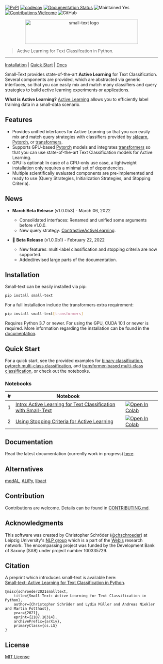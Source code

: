 [![PyPI](https://img.shields.io/pypi/v/small-text)](https://pypi.org/project/small-text/)
[![codecov](https://codecov.io/gh/webis-de/small-text/branch/master/graph/badge.svg?token=P86CPABQOL)](https://codecov.io/gh/webis-de/small-text)
[![Documentation Status](https://readthedocs.org/projects/small-text/badge/?version=v1.0.0b3)](https://small-text.readthedocs.io/en/v1.0.0b3/) 
![Maintained Yes](https://img.shields.io/badge/maintained-yes-green)
[![Contributions Welcome](https://img.shields.io/badge/contributions-welcome-brightgreen)](CONTRIBUTING.md)
![GitHub](https://img.shields.io/github/license/webis-de/small-text)

<p align="center">
<img width="372" height="80" src="https://raw.githubusercontent.com/webis-de/small-text/master/docs/_static/small-text-logo.png" alt="small-text logo" />
</p>

> Active Learning for Text Classifcation in Python.
<hr>

[Installation](#installation) | [Quick Start](#quick-start) | [Docs][documentation_main]

Small-Text provides state-of-the-art **Active Learning** for Text Classification. 
Several components are provided, which are abstracted via generic interfaces, 
so that you can easily mix and match many classifiers and query strategies 
to build active learning experiments or applications.

**What is Active Learning?**
[Active Learning](https://en.wikipedia.org/wiki/Active_learning_(machine_learning)) allows you to efficiently label training data in a small-data scenario.


## Features

- Provides unified interfaces for Active Learning so that you can 
  easily mix and match query strategies with classifiers provided by [sklearn](https://scikit-learn.org/), [Pytorch](https://pytorch.org/), or [transformers](https://github.com/huggingface/transformers).
- Supports GPU-based [Pytorch](https://pytorch.org/) models and integrates [transformers](https://github.com/huggingface/transformers) 
  so that you can use state-of-the-art Text Classification models for Active Learning.
- GPU is optional: In case of a CPU-only use case, 
  a lightweight installation only requires a minimal set of dependencies.
- Multiple scientifically evaluated components are pre-implemented and ready to use (Query Strategies, Initialization Strategies, and Stopping Criteria).

## News

- **March Beta Release** (v1.0.0b3) - March 06, 2022
  - Consolidated interfaces: Renamed and unified some arguments before v1.0.0.
  - New query strategy: [ContrastiveActiveLearning](https://github.com/webis-de/small-text/blob/v1.0.0b3/small_text/query_strategies/strategies.py).  

- 🎉 **Beta Release** (v1.0.0b1) - February 22, 2022
  - New features: multi-label classification and stopping criteria are now supported.
  - Added/revised large parts of the documentation.

## Installation

Small-text can be easily installed via pip:

```bash
pip install small-text
```

For a full installation include the transformers extra requirement:

```bash
pip install small-text[transformers]
```

Requires Python 3.7 or newer. For using the GPU, CUDA 10.1 or newer is required. 
More information regarding the installation can be found in the 
[documentation][documentation_install].


## Quick Start

For a quick start, see the provided examples for [binary classification](examples/examplecode/binary_classification.py),
[pytorch multi-class classification](examples/examplecode/pytorch_multiclass_classification.py), and 
[transformer-based multi-class classification](examples/examplecode/transformers_multiclass_classification.py),
or check out the notebooks.

### Notebooks

| # | Notebook | |
| --- | -------- | --- |
| 1 | [Intro: Active Learning for Text Classification with Small-Text](examples/notebooks/01-active-learning-for-text-classification-with-small-text-intro.ipynb) | [![Open In Colab](https://colab.research.google.com/assets/colab-badge.svg)](https://colab.research.google.com/github/webis-de/small-text/blob/master/examples/notebooks/01-active-learning-for-text-classification-with-small-text-intro.ipynb) |
| 2 | [Using Stopping Criteria for Active Learning](examples/notebooks/02-active-learning-with-stopping-criteria.ipynb) | [![Open In Colab](https://colab.research.google.com/assets/colab-badge.svg)](https://colab.research.google.com/github/webis-de/small-text/blob/master/examples/notebooks/02-active-learning-with-stopping-criteria.ipynb) |
## Documentation

Read the latest documentation (currently work in progress) [here][documentation_main].

## Alternatives

[modAL](https://github.com/modAL-python/modAL), [ALiPy](https://github.com/NUAA-AL/ALiPy), [libact](https://github.com/ntucllab/libact)

## Contribution

Contributions are welcome. Details can be found in [CONTRIBUTING.md](CONTRIBUTING.md).

## Acknowledgments

This software was created by Christopher Schröder ([@chschroeder](https://github.com/chschroeder)) at Leipzig University's [NLP group](http://asv.informatik.uni-leipzig.de/) 
which is a part of the [Webis](https://webis.de/) research network. 
The encompassing project was funded by the Development Bank of Saxony (SAB) under project number 100335729.

## Citation

A preprint which introduces small-text is available here:  
[Small-text: Active Learning for Text Classification in Python](https://arxiv.org/abs/2107.10314). 

```
@misc{schroeder2021smalltext,
    title={Small-Text: Active Learning for Text Classification in Python}, 
    author={Christopher Schröder and Lydia Müller and Andreas Niekler and Martin Potthast},
    year={2021},
    eprint={2107.10314},
    archivePrefix={arXiv},
    primaryClass={cs.LG}
}
```

## License

[MIT License](LICENSE)


[documentation_main]: https://small-text.readthedocs.io/en/v1.0.0b3/
[documentation_install]: https://small-text.readthedocs.io/en/v1.0.0b3/install.html
